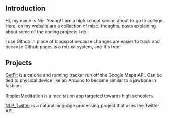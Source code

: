 
## Introduction
Hi, my name is Neil Yeung! I am a high school senior, about to go to college. Here, on my website are a collection of misc. thoughts, posts explaining about some of the coding projects I do.

I use Github in place of blogspot because changes are easier to track and because Github pages is a robust system, and it's free!

## Projects
[GetFit](https://github.com/Genuinely/getfit) is a calorie and running tracker run off the Google Maps API. Can be tied to physical device like an Arduino to become similar to a jawbone in fashion.

[RipplesMeditation](https://github.com/Genuinely/Ripple) is a meditation app targeted towards high schoolers. 

[NLP_Twitter](https://github.com/Genuinely/nlp_twitter) is a natural language processing project that uses the Twitter API.
